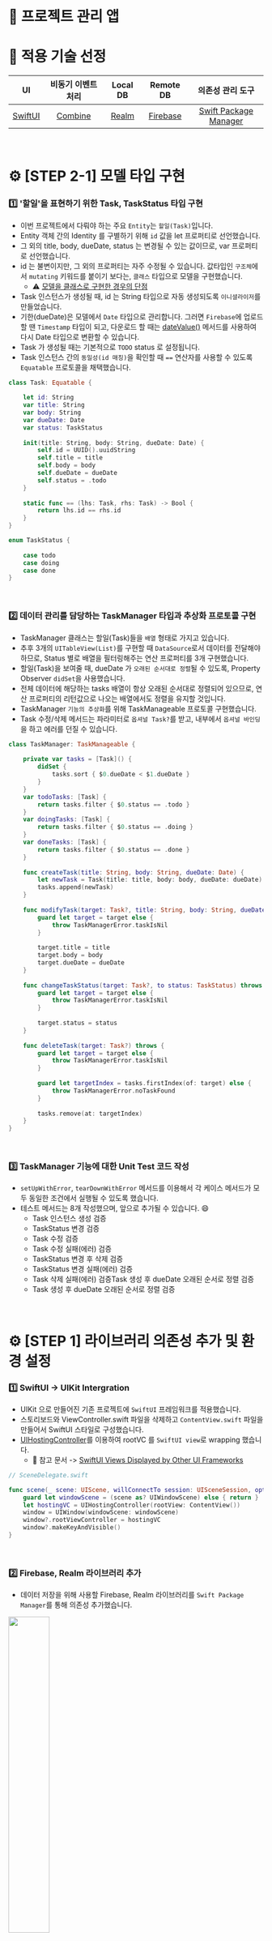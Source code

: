 # 📱 프로젝트 관리 앱

# 🧰 적용 기술 선정

|UI|비동기 이벤트 처리|Local DB|Remote DB|의존성 관리 도구|
|:-:|:-:|:-:|:-:|:-:|
|[SwiftUI](https://developer.apple.com/kr/xcode/swiftui/)|[Combine](https://developer.apple.com/documentation/combine)|[Realm](https://github.com/realm/realm-swift)|[Firebase](https://github.com/firebase/firebase-ios-sdk)|[Swift Package Manager](https://www.swift.org/package-manager/)|

<br>

# ⚙️ [STEP 2-1] 모델 타입 구현

### 1️⃣ '할일'을 표현하기 위한 Task, TaskStatus 타입 구현

- 이번 프로젝트에서 다뤄야 하는 주요 `Entity`는 `할일(Task)`입니다.
- Entity 객체 간의 Identity 를 구별하기 위해 `id` 값을 let 프로퍼티로 선언했습니다.
- 그 외의 title, body, dueDate, status 는 변경될 수 있는 값이므로, var 프로퍼티로 선언했습니다.
- id 는 불변이지만, 그 외의 프로퍼티는 자주 수정될 수 있습니다.
값타입인 `구조체`에서 `mutating` 키워드를 붙이기 보다는, `클래스` 타입으로 모델을 구현했습니다.
  - ⚠️ [모델을 클래스로 구현한 경우의 단점](https://github.com/yagom-academy/ios-project-manager/pull/81#discussion_r820076932)
- Task 인스턴스가 생성될 때, id 는 String 타입으로 자동 생성되도록 `이니셜라이저`를 만들었습니다.
- 기한(dueDate)은 모델에서 `Date` 타입으로 관리합니다.
그러면 `Firebase`에 업로드할 땐 `Timestamp` 타입이 되고, 다운로드 할 때는 [dateValue()](https://firebase.google.com/docs/reference/swift/firebasefirestore/api/reference/Classes/Timestamp#datevalue) 메서드를 사용하여 다시 Date 타입으로 변환할 수 있습니다.
- Task 가 생성될 때는 기본적으로 `TODO` status 로 설정됩니다.
- Task 인스턴스 간의 `동일성(id 매칭)`을 확인할 때 `==` 연산자를 사용할 수 있도록 `Equatable` 프로토콜을 채택했습니다.

```swift
class Task: Equatable {
    
    let id: String
    var title: String
    var body: String
    var dueDate: Date
    var status: TaskStatus
    
    init(title: String, body: String, dueDate: Date) {
        self.id = UUID().uuidString
        self.title = title
        self.body = body
        self.dueDate = dueDate
        self.status = .todo
    }
    
    static func == (lhs: Task, rhs: Task) -> Bool {
        return lhs.id == rhs.id
    }
}

enum TaskStatus {
    
    case todo
    case doing
    case done
}

```

<br>

### 2️⃣ 데이터 관리를 담당하는 TaskManager 타입과 추상화 프로토콜 구현

- TaskManager 클래스는 할일(Task)들을 `배열` 형태로 가지고 있습니다.
- 추후 3개의 `UITableView(List)`를 구현할 때 `DataSource`로서 데이터를 전달해야 하므로, Status 별로 배열을 필터링해주는 연산 프로퍼티를 3개 구현했습니다.
- 할일(Task)을 보여줄 때, dueDate 가 `오래된 순서대로 정렬`될 수 있도록, Property Observer `didSet`을 사용했습니다.
- 전체 데이터에 해당하는 tasks 배열이 항상 오래된 순서대로 정렬되어 있으므로, 연산 프로퍼티의 리턴값으로 나오는 배열에서도 정렬을 유지할 것입니다.
- TaskManager `기능의 추상화`를 위해 TaskManageable 프로토콜 구현했습니다.
- Task 수정/삭제 메서드는 파라미터로 `옵셔널 Task?`를 받고, 내부에서 `옵셔널 바인딩`을 하고 에러를 던질 수 있습니다.

```swift
class TaskManager: TaskManageable {
    
    private var tasks = [Task]() {
        didSet {
            tasks.sort { $0.dueDate < $1.dueDate }
        }
    }
    var todoTasks: [Task] {
        return tasks.filter { $0.status == .todo }
    }
    var doingTasks: [Task] {
        return tasks.filter { $0.status == .doing }
    }
    var doneTasks: [Task] {
        return tasks.filter { $0.status == .done }
    }
    
    func createTask(title: String, body: String, dueDate: Date) {
        let newTask = Task(title: title, body: body, dueDate: dueDate)
        tasks.append(newTask)
    }
    
    func modifyTask(target: Task?, title: String, body: String, dueDate: Date) throws {
        guard let target = target else {
            throw TaskManagerError.taskIsNil
        }
        
        target.title = title
        target.body = body
        target.dueDate = dueDate
    }
    
    func changeTaskStatus(target: Task?, to status: TaskStatus) throws {
        guard let target = target else {
            throw TaskManagerError.taskIsNil
        }
        
        target.status = status
    }
    
    func deleteTask(target: Task?) throws {
        guard let target = target else {
            throw TaskManagerError.taskIsNil
        }
        
        guard let targetIndex = tasks.firstIndex(of: target) else {
            throw TaskManagerError.noTaskFound
        }
        
        tasks.remove(at: targetIndex)
    }
}
```

<br>

### 3️⃣ TaskManager 기능에 대한 Unit Test 코드 작성

- `setUpWithError`, `tearDownWithError` 메서드를 이용해서 각 케이스 메서드가 모두 동일한 조건에서 실행될 수 있도록 했습니다.
- 테스트 메서드는 8개 작성했으며, 앞으로 추가될 수 있습니다. 😄
  - Task 인스턴스 생성 검증
  - TaskStatus 변경 검증
  - Task 수정 검증
  - Task 수정 실패(에러) 검증
  - TaskStatus 변경 후 삭제 검증
  - TaskStatus 변경 실패(에러) 검증
  - Task 삭제 실패(에러) 검증Task 생성 후 dueDate 오래된 순서로 정렬 검증
  - Task 생성 후 dueDate 오래된 순서로 정렬 검증

<br>

# ⚙️ [STEP 1] 라이브러리 의존성 추가 및 환경 설정

### 1️⃣ SwiftUI -> UIKit Intergration

- UIKit 으로 만들어진 기존 프로젝트에 `SwiftUI` 프레임워크를 적용했습니다.
- 스토리보드와 ViewController.swift 파일을 삭제하고 `ContentView.swift` 파일을 만들어서 SwiftUI 스타일로 구성했습니다.
- [UIHostingController](https://developer.apple.com/documentation/swiftui/uihostingcontroller)를 이용하여 rootVC 를 `SwiftUI view`로 wrapping 했습니다.
  - 📄 참고 문서 -> [SwiftUI Views Displayed by Other UI Frameworks](https://developer.apple.com/documentation/swiftui/swiftui-views-displayed-by-other-ui-frameworks)

```swift
// SceneDelegate.swift

func scene(_ scene: UIScene, willConnectTo session: UISceneSession, options connectionOptions: UIScene.ConnectionOptions) {
    guard let windowScene = (scene as? UIWindowScene) else { return }
    let hostingVC = UIHostingController(rootView: ContentView())
    window = UIWindow(windowScene: windowScene)
    window?.rootViewController = hostingVC
    window?.makeKeyAndVisible()
}
```

<br>

### 2️⃣ Firebase, Realm 라이브러리 추가

- 데이터 저장을 위해 사용할 Firebase, Realm 라이브러리를 `Swift Package Manager`를 통해 의존성 추가했습니다.

<p align="left"><img src="https://user-images.githubusercontent.com/71127966/156405675-cccd5127-2ca4-4b02-bcee-9c66b0e8bef0.png" width="40%"></p>

<br>

### 3️⃣ Firebase Realtime DB 연동 체크

- Firebase 의 `Realtime Database` 기능을 사용하기 위해 [해당 블로그](https://ios-development.tistory.com/231?category=899471) 참고하여 테스트를 진행했습니다.
- SwiftUI 프레임워크에서는 viewDidLoad() 메서드를 사용할 수 없어서, [onAppear(perform:)](https://developer.apple.com/documentation/swiftui/view/onappear(perform:)) 메서드를 사용했습니다.

<p align="left"><img src="https://user-images.githubusercontent.com/71127966/156117315-5ea9a249-6310-4c35-bbfe-f84b0c3b4406.png" width="100%"></p>

<br>

### 4️⃣ Firebase Cloud Firestore 전환 및 연동 체크

- 기존에 Firebase `Realtime DB`를 사용하기로 했는데요, `Firestore`가 상대적으로 [더 업그레이드된 최신의 DB](https://firebase.google.com/docs/firestore/rtdb-vs-firestore?hl=ko)이고, 현업에서도 Realtime -> Firestore 로 전환하는 추세라는 조언을 들었습니다.
- Realtime, Firestore 간의 가장 큰 차이는 [과금 모델](https://firebase.google.com/pricing?hl=ko)이라고 생각했습니다.
  - `Free tier`에서는 둘 다 약 1GB 정도의 데이터만 저장할 수 있습니다.
  - Firestore 는 `하루 CRUD 횟수`에 제한이 있고 Realtime 은 저장된 데이터 크기, 다운로드 크기에 제한이 있습니다.
  - 즉, 큰 단위의 데이터 요청이 자주 발생한다면 Firestore 가 유리하고, 가벼운 데이터이지만 CRUD 요청이 많이 발생한다면 Realtime 이 유리합니다.
  - 이번 프로젝트에서 다루는 `데이터는 text 뿐`이고 이미지 조차 없기 때문에, 데이터 크기는 작지만, CRUD 요청이 많이 발생할 것입니다.
  - 만약 `과금 모델`만을 고려하면 Realtime 을 사용하는 게 유리한 선택이지만, 그럼에도 저는 Firebase 의 최신 DB인 `Firestore`를 선택해 경험해보고자 합니다.
- Firebase SDK 중에서 `FirebaseFirestore`를 추가하고 `FirebaseDatabase`는 제거했습니다.
- 간단한 연동 테스트를 진행했습니다.

<p align="left"><img src="https://user-images.githubusercontent.com/71127966/156418104-ca47c24a-0123-479f-815e-535b02ea3bfc.png" width="70%"></p>

<p align="left"><img src="https://user-images.githubusercontent.com/71127966/156413686-30419ca2-e4db-4fb4-9e58-d0f39dbb4899.png" width="70%"></p>

<p align="left"><img src="https://user-images.githubusercontent.com/71127966/156414374-77a0022b-0387-4259-9785-19e009c2166b.png" width="100%"></p>

<br>

### 5️⃣ SwiftLint 추가

- `SwiftLint(린트)`는 SPM 을 지원하지 않습니다.
- 린트를 세팅하기 위해 `CocoaPods`를 추가하기엔 의존성 도구가 2개로 나뉘어져 관리의 불편함이 생길 거라 생각했습니다.
- [린트 공식 리드미](https://github.com/realm/SwiftLint#using-homebrew)를 참고하여, `Homebrew`를 이용해 린트 설치를 쉽게 완료했습니다.
- 세팅 순서
  - 터미널에서 `brew install swiftlint` 명령어를 입력합니다.
  - Xcode 의 `Build Phases`에서 `Run Script`를 추가합니다.
  - 프로젝트 직속으로 empty 파일을 만들고 파일명을 `.swiftlint.yml`로 설정합니다.
  - [SwiftLint Rule Directory](https://realm.github.io/SwiftLint/rule-directory.html)를 확인해서, 원하는 옵션을 추가해줍니다.

<p align="left"><img src="https://user-images.githubusercontent.com/71127966/156407115-ef3ae2b6-a488-4a3b-8f81-c44f72f7646a.png" width="50%"></p>

<p align="left"><img src="https://user-images.githubusercontent.com/71127966/156407140-79e8b335-aeb4-4b26-8acc-9261d06a104c.png" width="100%"></p>

<p align="left"><img src="https://user-images.githubusercontent.com/71127966/156407173-5fda4a53-e4cc-4d42-8371-9a5d5b06a674.png" width="100%"></p>

<p align="left"><img src="https://user-images.githubusercontent.com/71127966/156408060-a8ca8935-bea8-48b2-b8c3-23d433adc73a.png" width="40%"></p>

<br>

### 6️⃣ Google Firebase API Key 노출에 대해서

- Firebase 연동을 위해 추가한 `GoogleService-Info.plist` 파일을 깃헙에 푸시하고 잠시 후에 [GitGuardian](https://www.gitguardian.com/) 이라는 곳에서 이메일을 받았습니다.
- 민감 정보인 `Google API Key`가 public repo 에 노출되었다는 경고였는데요.
리뷰어와 논의하고 구글링을 해본 결과, 굳이 숨겨줄 필요가 없는 것으로 판단했습니다.
  - 📄 참고 문서 -> [Firebase API Key를 공개하는 것이 안전합니까?](https://haranglog.tistory.com/25)

<p align="left"><img src="https://user-images.githubusercontent.com/71127966/156119042-3dd7ccfe-f2f2-410f-b410-03a720c44906.png" width="70%"></p>

